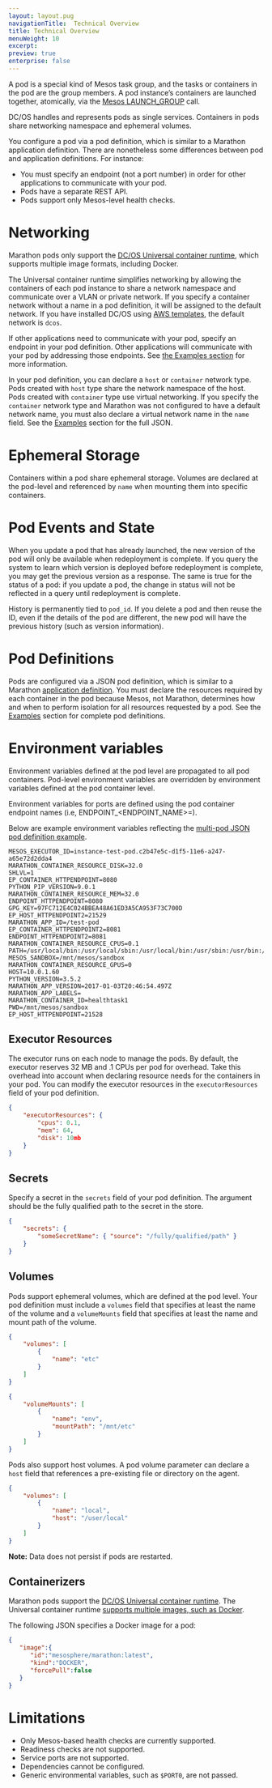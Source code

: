 ```yaml
---
layout: layout.pug
navigationTitle:  Technical Overview
title: Technical Overview
menuWeight: 10
excerpt:
preview: true
enterprise: false
---
```


<!-- This source repo for this topic is https://github.com/dcos/dcos-docs -->


A pod is a special kind of Mesos task group, and the tasks or containers in the pod are the group members. A pod instance’s containers are launched together, atomically, via the [Mesos LAUNCH_GROUP](https://github.com/apache/mesos/blob/cfeabec58fb2a87076f0a2cf4d46cdd02510bce4/docs/executor-http-api.md#launch-group) call.

DC/OS handles and represents pods as single services. Containers in pods share networking namespace and ephemeral volumes.

You configure a pod via a pod definition, which is similar to a Marathon application definition. There are nonetheless some differences between pod and application definitions. For instance:

- You must specify an endpoint (not a port number) in order for other applications to communicate with your pod.
- Pods have a separate REST API.
- Pods support only Mesos-level health checks.

# Networking
Marathon pods only support the [DC/OS Universal container runtime](/mesosphere/dcos/1.10/deploying-services/containerizers/), which supports multiple image formats, including Docker.

The Universal container runtime simplifies networking by allowing the containers of each pod instance to share a network namespace and communicate over a VLAN or private network. If you specify a container network without a name in a pod definition, it will be assigned to the default network. If you have installed DC/OS using [AWS templates](/mesosphere/dcos/1.10/installing/), the default network is `dcos`.

If other applications need to communicate with your pod, specify an endpoint in your pod definition. Other applications will communicate with your pod by addressing those endpoints. See [the Examples section](/mesosphere/dcos/1.10/deploying-services/pods/examples/) for more information.

In your pod definition, you can declare a `host` or `container` network type. Pods created with `host` type share the network namespace of the host. Pods created with `container` type use virtual networking. If you specify the `container` network type and Marathon was not configured to have a default network name, you must also declare a virtual network name in the `name` field. See the [Examples](/mesosphere/dcos/1.10/deploying-services/pods/examples/) section for the full JSON.

# Ephemeral Storage
Containers within a pod share ephemeral storage. Volumes are declared at the pod-level and referenced by `name` when mounting them into specific containers.

# Pod Events and State

 When you update a pod that has already launched, the new version of the pod will only be available when redeployment is complete. If you query the system to learn which version is deployed before redeployment is complete, you may get the previous version as a response. The same is true for the status of a pod: if you update a pod, the change in status will not be reflected in a query until redeployment is complete.

 History is permanently tied to `pod_id`. If you delete a pod and then reuse the ID, even if the details of the pod are different, the new pod will have the previous history (such as version information).

# Pod Definitions
Pods are configured via a JSON pod definition, which is similar to a Marathon [application definition](/mesosphere/dcos/1.10/deploying-services/creating-services/). You must declare the resources required by each container in the pod because Mesos, not Marathon, determines how and when to perform isolation for all resources requested by a pod. See the [Examples](/mesosphere/dcos/1.10/deploying-services/pods/examples/) section for complete pod definitions.

# Environment variables
Environment variables defined at the pod level are propagated to all pod containers. Pod-level environment variables are overridden by environment variables defined at the pod container level.

Environment variables for ports are defined using the pod container endpoint names (i.e, ENDPOINT_<ENDPOINT_NAME>=<PORT>).

Below are example environment variables reflecting the [multi-pod JSON pod definition example](/mesosphere/dcos/1.10/deploying-services/pods/examples/#multi-pod).

```
MESOS_EXECUTOR_ID=instance-test-pod.c2b47e5c-d1f5-11e6-a247-a65e72d2dda4
MARATHON_CONTAINER_RESOURCE_DISK=32.0
SHLVL=1
EP_CONTAINER_HTTPENDPOINT=8080
PYTHON_PIP_VERSION=9.0.1
MARATHON_CONTAINER_RESOURCE_MEM=32.0
ENDPOINT_HTTPENDPOINT=8080
GPG_KEY=97FC712E4C024BBEA48A61ED3A5CA953F73C700D
EP_HOST_HTTPENDPOINT2=21529
MARATHON_APP_ID=/test-pod
EP_CONTAINER_HTTPENDPOINT2=8081
ENDPOINT_HTTPENDPOINT2=8081
MARATHON_CONTAINER_RESOURCE_CPUS=0.1
PATH=/usr/local/bin:/usr/local/sbin:/usr/local/bin:/usr/sbin:/usr/bin:/sbin:/bin
MESOS_SANDBOX=/mnt/mesos/sandbox
MARATHON_CONTAINER_RESOURCE_GPUS=0
HOST=10.0.1.60
PYTHON_VERSION=3.5.2
MARATHON_APP_VERSION=2017-01-03T20:46:54.497Z
MARATHON_APP_LABELS=
MARATHON_CONTAINER_ID=healthtask1
PWD=/mnt/mesos/sandbox
EP_HOST_HTTPENDPOINT=21528
```

## Executor Resources

The executor runs on each node to manage the pods. By default, the executor reserves 32 MB and .1 CPUs per pod for overhead. Take this overhead into account when declaring resource needs for the containers in your pod. You can modify the executor resources in the `executorResources` field of your pod definition.

```json
{
    "executorResources": {
        "cpus": 0.1,
        "mem": 64,
        "disk": 10mb
    }
}
```

## Secrets

Specify a secret in the `secrets` field of your pod definition. The argument should be the fully qualified path to the secret in the store.

```json
{
    "secrets": {
        "someSecretName": { "source": "/fully/qualified/path" }
    }
}
```

## Volumes

Pods support ephemeral volumes, which are defined at the pod level. Your pod definition must include a `volumes` field that specifies at least the name of the volume and a `volumeMounts` field that specifies at least the name and mount path of the volume.

```json
{
	"volumes": [
		{
			"name": "etc"
		}
	]
}
```

```json
{
	"volumeMounts": [
		{
			"name": "env",
			"mountPath": "/mnt/etc"
		}
	]
}
```

Pods also support host volumes. A pod volume parameter can declare a `host` field that references a pre-existing file or directory on the agent.
```json
{
	"volumes": [
		{
			"name": "local",
			"host": "/user/local"
		}
	]
}
```

**Note:** Data does not persist if pods are restarted.

## Containerizers

Marathon pods support the [DC/OS Universal container runtime](/mesosphere/dcos/1.10/deploying-services/containerizers/). The Universal container runtime [supports multiple images, such as Docker](http://mesos.apache.org/documentation/latest/container-image/).

The following JSON specifies a Docker image for a pod:

```json
{  
   "image":{  
      "id":"mesosphere/marathon:latest",
      "kind":"DOCKER",
      "forcePull":false
   }
}
```

# Limitations

- Only Mesos-based health checks are currently supported.
- Readiness checks are not supported.
- Service ports are not supported.
- Dependencies cannot be configured.
- Generic environmental variables, such as `$PORT0`, are not passed.
